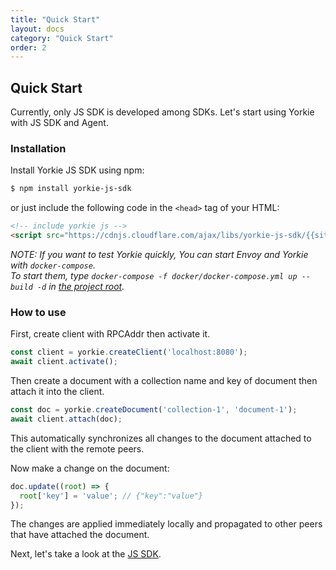 ```yaml
---
title: "Quick Start"
layout: docs
category: "Quick Start"
order: 2
---
```


## Quick Start

Currently, only JS SDK is developed among SDKs. Let's start using Yorkie with JS SDK and Agent.

### Installation

Install Yorkie JS SDK using npm:

```bash
$ npm install yorkie-js-sdk
```

or just include the following code in the `<head>` tag of your HTML:
```html
<!-- include yorkie js -->
<script src="https://cdnjs.cloudflare.com/ajax/libs/yorkie-js-sdk/{{site.version}}/yorkie-js-sdk.js"></script>
```

*NOTE: If you want to test Yorkie quickly, You can start Envoy and Yorkie with `docker-compose`.<br>
To start them, type `docker-compose -f docker/docker-compose.yml up --build -d` in [the project root](https://github.com/yorkie-team/yorkie-js-sdk).*

### How to use

First, create client with RPCAddr then activate it.
```javascript
const client = yorkie.createClient('localhost:8080');
await client.activate();
```

Then create a document with a collection name and key of document then attach it into the client.

```javascript
const doc = yorkie.createDocument('collection-1', 'document-1');
await client.attach(doc);
```

This automatically synchronizes all changes to the document attached to the client with the remote peers.

Now make a change on the document:
```javascript
doc.update((root) => {
  root['key'] = 'value'; // {"key":"value"}
});
```

The changes are applied immediately locally and propagated to other peers that have attached the document.

Next, let's take a look at the [JS SDK](./js-sdk).

